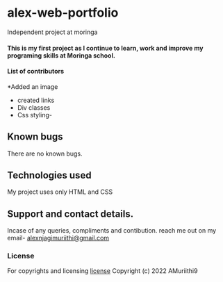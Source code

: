 # alex-web-portfolio
Independent project at moringa

#### This is my first project as I continue to learn, work and improve my programing skills at Moringa school.

#### List of contributors

*Added an image

- created links
- Div classes
- Css styling-

## Known bugs

There are no known bugs.

## Technologies used

My project uses only HTML and CSS

## Support and contact details.

Incase of any queries, compliments and contibution. reach me out on my email- alexnjagimuriithi@gmail.com

### License

For copyrights and licensing [license](https://choosealicense.com/licenses/mit/)
Copyright (c) 2022 AMuriithi9
